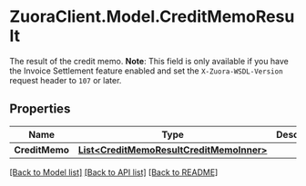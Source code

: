# ZuoraClient.Model.CreditMemoResult
The result of the credit memo.  **Note**: This field is only available if you have the Invoice Settlement feature enabled and set the `X-Zuora-WSDL-Version` request header to `107` or later. 

## Properties

Name | Type | Description | Notes
------------ | ------------- | ------------- | -------------
**CreditMemo** | [**List&lt;CreditMemoResultCreditMemoInner&gt;**](CreditMemoResultCreditMemoInner.md) |  | [optional] 

[[Back to Model list]](../README.md#documentation-for-models) [[Back to API list]](../README.md#documentation-for-api-endpoints) [[Back to README]](../README.md)

